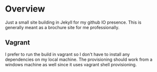 Overview
========

Just a small site building in Jekyll for my github IO presence. This is generally meant as a brochure site for me professionally.

Vagrant
-------

I prefer to run the build in vagrant so I don't have to install any dependencies on my local machine. The provisioning should work from a windows machine as well since it uses vagrant shell provisioning.
